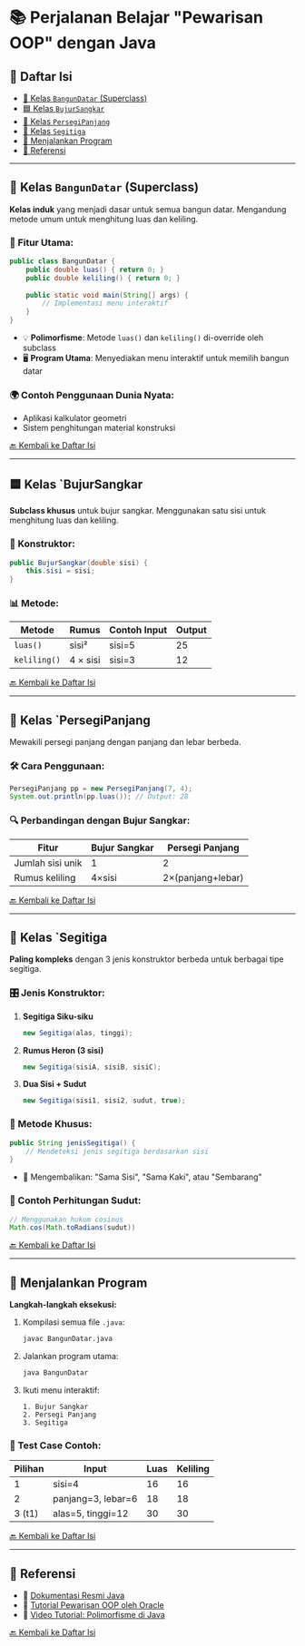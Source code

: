 # 📚 Perjalanan Belajar "Pewarisan OOP" dengan Java

## 📑 Daftar Isi
- [📐 Kelas `BangunDatar` (Superclass)](#-kelas-bangun-datar-superclass)
- [🟦 Kelas `BujurSangkar`](#-kelas-bujursangkar)
- [📏 Kelas `PersegiPanjang`](#-kelas-persegipanjang)
- [🔺 Kelas `Segitiga`](#-kelas-segitiga)
- [🚀 Menjalankan Program](#-menjalankan-program)
- [🔗 Referensi](#-referensi)

---

## 📐 Kelas `BangunDatar` (Superclass)
**Kelas induk** yang menjadi dasar untuk semua bangun datar. Mengandung metode umum untuk menghitung luas dan keliling.

### 🔑 Fitur Utama:
```java
public class BangunDatar {
    public double luas() { return 0; }
    public double keliling() { return 0; }
    
    public static void main(String[] args) {
        // Implementasi menu interaktif
    }
}
```
- 💡 **Polimorfisme**: Metode `luas()` dan `keliling()` di-override oleh subclass
- 🖥️ **Program Utama**: Menyediakan menu interaktif untuk memilih bangun datar

### 🌍 Contoh Penggunaan Dunia Nyata:
- Aplikasi kalkulator geometri
- Sistem penghitungan material konstruksi

[🔙 Kembali ke Daftar Isi](#-daftar-isi)

---

## 🟦 Kelas `BujurSangkar
**Subclass khusus** untuk bujur sangkar. Menggunakan satu sisi untuk menghitung luas dan keliling.

### 🧩 Konstruktor:
```java
public BujurSangkar(double sisi) {
    this.sisi = sisi;
}
```

### 📊 Metode:
| Metode     | Rumus           | Contoh Input | Output |
|------------|-----------------|--------------|--------|
| `luas()`     | sisi²           | sisi=5       | 25     |
| `keliling()` | 4 × sisi        | sisi=3       | 12     |

[🔙 Kembali ke Daftar Isi](#-daftar-isi)

---

## 📏 Kelas `PersegiPanjang
Mewakili persegi panjang dengan panjang dan lebar berbeda.

### 🛠️ Cara Penggunaan:
```java
PersegiPanjang pp = new PersegiPanjang(7, 4);
System.out.println(pp.luas()); // Output: 28
```

### 🔍 Perbandingan dengan Bujur Sangkar:
| Fitur          | Bujur Sangkar | Persegi Panjang |
|----------------|---------------|-----------------|
| Jumlah sisi unik | 1             | 2               |
| Rumus keliling | 4×sisi        | 2×(panjang+lebar) |

[🔙 Kembali ke Daftar Isi](#-daftar-isi)

---

## 🔺 Kelas `Segitiga
**Paling kompleks** dengan 3 jenis konstruktor berbeda untuk berbagai tipe segitiga.

### 🎛️ Jenis Konstruktor:
1. **Segitiga Siku-siku**  
   ```java
   new Segitiga(alas, tinggi);
   ```
2. **Rumus Heron (3 sisi)**  
   ```java
   new Segitiga(sisiA, sisiB, sisiC);
   ```
3. **Dua Sisi + Sudut**  
   ```java
   new Segitiga(sisi1, sisi2, sudut, true);
   ```

### 🌟 Metode Khusus:
```java
public String jenisSegitiga() {
    // Mendeteksi jenis segitiga berdasarkan sisi
}
```
- 🔎 Mengembalikan: "Sama Sisi", "Sama Kaki", atau "Sembarang"

### 📝 Contoh Perhitungan Sudut:
```java
// Menggunakan hukum cosinus
Math.cos(Math.toRadians(sudut))
```

[🔙 Kembali ke Daftar Isi](#-daftar-isi)

---

## 🚀 Menjalankan Program
**Langkah-langkah eksekusi:**
1. Kompilasi semua file `.java`:
   ```bash
   javac BangunDatar.java
   ```
2. Jalankan program utama:
   ```bash
   java BangunDatar
   ```
3. Ikuti menu interaktif:
   ```
   1. Bujur Sangkar
   2. Persegi Panjang
   3. Segitiga
   ```

### 🧪 Test Case Contoh:
| Pilihan | Input           | Luas  | Keliling |
|---------|-----------------|-------|----------|
| 1       | sisi=4          | 16    | 16       |
| 2       | panjang=3, lebar=6 | 18    | 18       |
| 3 (t1)  | alas=5, tinggi=12 | 30    | 30       |

[🔙 Kembali ke Daftar Isi](#-daftar-isi)

---

## 🔗 Referensi
- 📜 [Dokumentasi Resmi Java](https://docs.oracle.com/javase/8/docs/api/)
- 📖 [Tutorial Pewarisan OOP oleh Oracle](https://docs.oracle.com/javase/tutorial/java/IandI/subclasses.html)
- 🎥 [Video Tutorial: Polimorfisme di Java](https://www.youtube.com/watch?v=0xw06loTm1k)

[🔙 Kembali ke Daftar Isi](#-daftar-isi)
``` 
